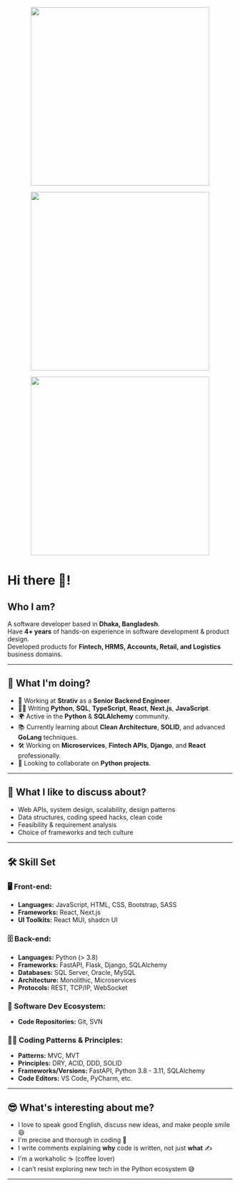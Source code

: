<!-- Coding GIF -->
<p align="center">
  <img src="https://cdn.dribbble.com/users/1162077/screenshots/3848914/programmer.gif" width="400" />
</p>

<p align="center">
  <img src="https://media.giphy.com/media/JIX9t2j0ZTN9S/giphy.gif" width="400" />
</p>

<p align="center">
  <img src="https://cdn.dribbble.com/users/730703/screenshots/6581243/avento.gif" width="400" />
</p>

# Hi there 👋!

## Who I am?
A software developer based in **Dhaka, Bangladesh**.  
Have **4+ years** of hands-on experience in software development & product design.  
Developed products for **Fintech, HRMS, Accounts, Retail, and Logistics** business domains.

---

## 🚀 What I'm doing?
- 🏢 Working at **Strativ** as a **Senior Backend Engineer**.
- 👨‍💻 Writing **Python**, **SQL**, **TypeScript**, **React**, **Next.js**, **JavaScript**.
- 🌍 Active in the **Python** & **SQLAlchemy** community.
- 📚 Currently learning about **Clean Architecture**, **SOLID**, and advanced **GoLang** techniques.
- 🛠️ Working on **Microservices**, **Fintech APIs**, **Django**, and **React** professionally.
- 👯 Looking to collaborate on **Python projects**.

---

## 💬 What I like to discuss about?
- Web APIs, system design, scalability, design patterns
- Data structures, coding speed hacks, clean code
- Feasibility & requirement analysis
- Choice of frameworks and tech culture

---

## 🛠️ Skill Set

### 🖥 Front-end:
- **Languages:** JavaScript, HTML, CSS, Bootstrap, SASS
- **Frameworks:** React, Next.js
- **UI Toolkits:** React MUI, shadcn UI

### 🗄️ Back-end:
- **Languages:** Python (> 3.8)
- **Frameworks:** FastAPI, Flask, Django, SQLAlchemy
- **Databases:** SQL Server, Oracle, MySQL
- **Architecture:** Monolithic, Microservices
- **Protocols:** REST, TCP/IP, WebSocket

### 🎡 Software Dev Ecosystem:
- **Code Repositories:** Git, SVN

### 🧙‍♂️ Coding Patterns & Principles:
- **Patterns:** MVC, MVT
- **Principles:** DRY, ACID, DDD, SOLID
- **Frameworks/Versions:** FastAPI, Python 3.8 - 3.11, SQLAlchemy
- **Code Editors:** VS Code, PyCharm, etc.

---

## 😎 What's interesting about me?
- I love to speak good English, discuss new ideas, and make people smile 😄
- I'm precise and thorough in coding 🧐
- I write comments explaining **why** code is written, not just **what** ✍️
- I'm a workaholic ☕ (coffee lover)
- I can’t resist exploring new tech in the Python ecosystem 😅

---

